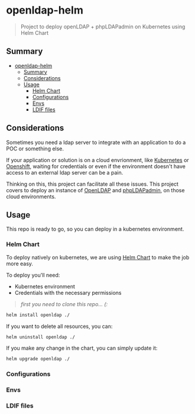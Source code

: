 # openldap-helm

> Project to deploy openLDAP + phpLDAPadmin on Kubernetes using Helm Chart

## Summary

- [openldap-helm](#openldap-helm)
  - [Summary](#summary)
  - [Considerations](#considerations)
  - [Usage](#usage)
    - [Helm Chart](#helm-chart)
    - [Configurations](#configurations)
    - [Envs](#envs)
    - [LDIF files](#ldif-files)

## Considerations

Sometimes you need a ldap server to integrate with an application to do a POC or something else.

If your application or solution is on a cloud envrionment, like [Kubernetes](https://kubernetes.io/) or [Openshift](https://www.redhat.com/en/technologies/cloud-computing/openshift), waiting for credentials or even if the environment doesn't have access to an external ldap server can be a pain.

Thinking on this, this project can facilitate all these issues. This project covers to deploy an instance of [OpenLDAP](https://hub.docker.com/r/bitnami/openldap/) and [phpLDAPadmin](https://github.com/osixia/docker-phpLDAPadmin), on those cloud environments.

## Usage

This repo is ready to go, so you can deploy in a kubernetes environment.

### Helm Chart

To deploy natively on kubernetes, we are using [Helm Chart](https://helm.sh/) to make the job more easy.

To deploy you'll need:
- Kubernetes environment
- Credentials with the necessary permissions

> *first you need to clone this repo... (:*

```sh
helm install openldap ./
```

If you want to delete all resources, you can:

```sh
helm uninstall openldap ./
```

If you make any change in the chart, you can simply update it:

```sh
helm upgrade openldap ./
```

### Configurations

### Envs

### LDIF files